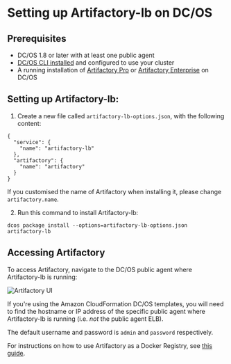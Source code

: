# Setting up Artifactory-lb on DC/OS

## Prerequisites

- DC/OS 1.8 or later with at least one public agent
- [DC/OS CLI installed](https://dcos.io/docs/1.8/usage/cli/install/) and configured to use your cluster
- A running installation of [Artifactory Pro](artifactory-pro.md) or [Artifactory Enterprise](artifactory-enterprise.md) on DC/OS

## Setting up Artifactory-lb:

1. Create a new file called `artifactory-lb-options.json`, with the following content:

```
{
  "service": {
    "name": "artifactory-lb"
  },
  "artifactory": {
    "name": "artifactory"
  }
}
```

If you customised the name of Artifactory when installing it, please change `artifactory.name`.

2. Run this command to install Artifactory-lb:

```
dcos package install --options=artifactory-lb-options.json artifactory-lb
```

## Accessing Artifactory

To access Artifactory, navigate to the DC/OS public agent where Artifactory-lb is running:

![Artifactory UI](img/Artifactory_UI.png)

If you're using the Amazon CloudFormation DC/OS templates, you will need to find the hostname or IP address of the specific public agent where Artifactory-lb is running (i.e. _not_ the public agent ELB).

The default username and password is `admin` and `password` respectively.

For instructions on how to use Artifactory as a Docker Registry, see [this guide](using-artifactory.md).
